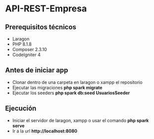 # API-REST-Empresa

## Prerequisitos técnicos

* Laragon
* PHP  8.1.8
* Composer 2.3.10
* CodeIgniter 4

## Antes de iniciar app

* Clonar dentro de una carpeta en laragon o xampp el repositorio
* Ejecutar las migraciones __php spark migrate__
* Ejecutar los seeders __php spark db:seed UsuariosSeeder__

## Ejecución

* Iniciar el servidor de laragon, xampp o usar el comando __php spark serve__
* Ir a la url __http://localhost:8080__
